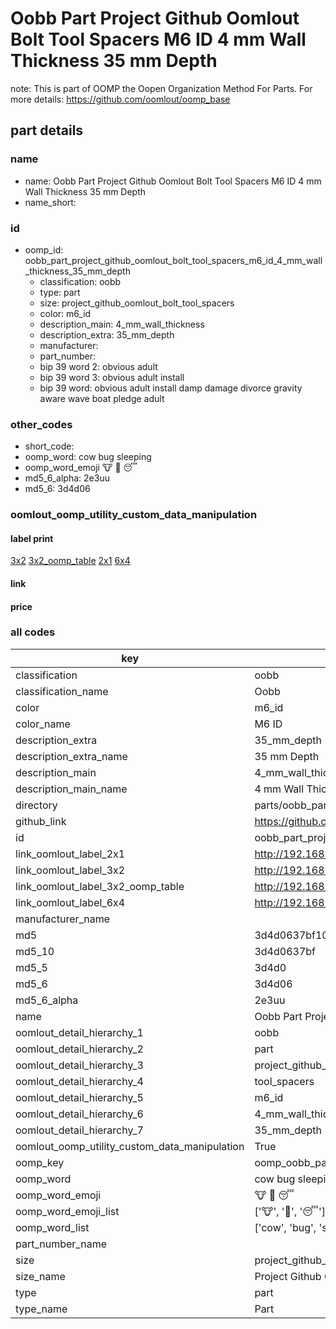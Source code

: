 # Oobb Part Project Github Oomlout Bolt Tool Spacers M6 ID 4 mm Wall Thickness 35 mm Depth  

note: This is part of OOMP the Oopen Organization Method For Parts. For more details: https://github.com/oomlout/oomp_base

##  part details
  







### name
* name: Oobb Part Project Github Oomlout Bolt Tool Spacers M6 ID 4 mm Wall Thickness 35 mm Depth
* name_short: 
### id
* oomp_id: oobb_part_project_github_oomlout_bolt_tool_spacers_m6_id_4_mm_wall_thickness_35_mm_depth
  * classification: oobb
  * type: part
  * size: project_github_oomlout_bolt_tool_spacers
  * color: m6_id
  * description_main: 4_mm_wall_thickness
  * description_extra: 35_mm_depth
  * manufacturer: 
  * part_number: 
  * bip 39 word 2: obvious adult
  * bip 39 word 3: obvious adult install
  * bip 39 word: obvious adult install damp damage divorce gravity aware wave boat pledge adult

### other_codes
* short_code: 
* oomp_word: cow bug sleeping
* oomp_word_emoji :cow: :bug: :sleeping:
* md5_6_alpha: 2e3uu
* md5_6: 3d4d06






### oomlout_oomp_utility_custom_data_manipulation
#### label print
[3x2](http://192.168.1.245:1112/?label=oomp%202e3uu)
[3x2_oomp_table](http://192.168.1.108:1112/?label=oomp%202e3uu)
[2x1](http://192.168.1.242:1112/?label=oomp%202e3uu)
[6x4](http://192.168.1.55:1112/?label=oomp%202e3uu)    

#### link

                              

#### price







### all codes 
| key | value |  
| --- | --- |  
| classification | oobb |  
| classification_name | Oobb |  
| color | m6_id |  
| color_name | M6 ID |  
| description_extra | 35_mm_depth |  
| description_extra_name | 35 mm Depth |  
| description_main | 4_mm_wall_thickness |  
| description_main_name | 4 mm Wall Thickness |  
| directory | parts/oobb_part_project_github_oomlout_bolt_tool_spacers_m6_id_4_mm_wall_thickness_35_mm_depth |  
| github_link | https://github.com/oomlout/oomlout_oomp_part_src/tree/main/parts/oobb_part_project_github_oomlout_bolt_tool_spacers_m6_id_4_mm_wall_thickness_35_mm_depth |  
| id | oobb_part_project_github_oomlout_bolt_tool_spacers_m6_id_4_mm_wall_thickness_35_mm_depth |  
| link_oomlout_label_2x1 | http://192.168.1.242:1112/?label=oomp%202e3uu |  
| link_oomlout_label_3x2 | http://192.168.1.245:1112/?label=oomp%202e3uu |  
| link_oomlout_label_3x2_oomp_table | http://192.168.1.108:1112/?label=oomp%202e3uu |  
| link_oomlout_label_6x4 | http://192.168.1.55:1112/?label=oomp%202e3uu |  
| manufacturer_name |  |  
| md5 | 3d4d0637bf104cc1001b8372eac0f4c5 |  
| md5_10 | 3d4d0637bf |  
| md5_5 | 3d4d0 |  
| md5_6 | 3d4d06 |  
| md5_6_alpha | 2e3uu |  
| name | Oobb Part Project Github Oomlout Bolt Tool Spacers M6 ID 4 mm Wall Thickness 35 mm Depth |  
| oomlout_detail_hierarchy_1 | oobb |  
| oomlout_detail_hierarchy_2 | part |  
| oomlout_detail_hierarchy_3 | project_github_bolt |  
| oomlout_detail_hierarchy_4 | tool_spacers |  
| oomlout_detail_hierarchy_5 | m6_id |  
| oomlout_detail_hierarchy_6 | 4_mm_wall_thickness |  
| oomlout_detail_hierarchy_7 | 35_mm_depth |  
| oomlout_oomp_utility_custom_data_manipulation | True |  
| oomp_key | oomp_oobb_part_project_github_oomlout_bolt_tool_spacers_m6_id_4_mm_wall_thickness_35_mm_depth |  
| oomp_word | cow bug sleeping |  
| oomp_word_emoji | :cow: :bug: :sleeping: |  
| oomp_word_emoji_list | [':cow:', ':bug:', ':sleeping:'] |  
| oomp_word_list | ['cow', 'bug', 'sleeping'] |  
| part_number_name |  |  
| size | project_github_oomlout_bolt_tool_spacers |  
| size_name | Project Github Oomlout Bolt Tool Spacers |  
| type | part |  
| type_name | Part |  
